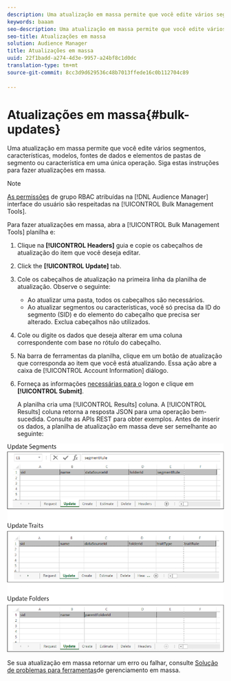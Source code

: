 ```yaml
---
description: Uma atualização em massa permite que você edite vários segmentos, características, modelos, fontes de dados e elementos de pastas de segmento ou característica em uma única operação. Siga estas instruções para fazer atualizações em massa.
keywords: baaam
seo-description: Uma atualização em massa permite que você edite vários segmentos, características, modelos, fontes de dados e elementos de pastas de segmento ou característica em uma única operação. Siga estas instruções para fazer atualizações em massa.
seo-title: Atualizações em massa
solution: Audience Manager
title: Atualizações em massa
uuid: 22f1badd-a274-4d3e-9957-a24bf8c1d0dc
translation-type: tm+mt
source-git-commit: 8cc3d9d629536c48b7013ffede16c0b112704c89

---
```



# Atualizações em massa{#bulk-updates}

Uma atualização em massa permite que você edite vários segmentos, características, modelos, fontes de dados e elementos de pastas de segmento ou característica em uma única operação. Siga estas instruções para fazer atualizações em massa.

<!-- 

t_bulk_updates.xml

 -->

>[!NOTE]
>
>[As permissões](../../features/administration/administration-overview.md) de grupo RBAC atribuídas na [!DNL Audience Manager] interface do usuário são respeitadas na [!UICONTROL Bulk Management Tools].

Para fazer atualizações em massa, abra a [!UICONTROL Bulk Management Tools] planilha e:

1. Clique na **[!UICONTROL Headers]** guia e copie os cabeçalhos de atualização do item que você deseja editar.
2. Click the **[!UICONTROL Update]** tab.
3. Cole os cabeçalhos de atualização na primeira linha da planilha de atualização. Observe o seguinte:

   * Ao atualizar uma pasta, todos os cabeçalhos são necessários.
   * Ao atualizar segmentos ou características, você só precisa da ID do segmento (SID) e do elemento do cabeçalho que precisa ser alterado. Exclua cabeçalhos não utilizados.

4. Cole ou digite os dados que deseja alterar em uma coluna correspondente com base no rótulo do cabeçalho.
5. Na barra de ferramentas da planilha, clique em um botão de atualização que corresponda ao item que você está atualizando.
Essa ação abre a caixa de [!UICONTROL Account Information] diálogo.

6. Forneça as informações [necessárias para o](../../reference/bulk-management-tools/bulk-management-intro.md#auth-reqs) logon e clique em **[!UICONTROL Submit]**.

   A planilha cria uma [!UICONTROL Results] coluna. A [!UICONTROL Results] coluna retorna a resposta JSON para uma operação bem-sucedida. Consulte as APIs [](../../api/rest-api-main/rest-api-main.md) REST para obter exemplos. Antes de inserir os dados, a planilha de atualização em massa deve ser semelhante ao seguinte:

![](assets/update.png)

Se sua atualização em massa retornar um erro ou falhar, consulte [Solução de problemas para ferramentas](../../reference/bulk-management-tools/bulk-troubleshooting.md)de gerenciamento em massa.

